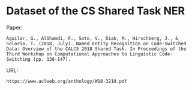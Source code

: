 # Dataset of the CS Shared Task NER

Paper:

```
Aguilar, G., AlGhamdi, F., Soto, V., Diab, M., Hirschberg, J., & Solorio, T. (2018, July). Named Entity Recognition on Code-Switched Data: Overview of the CALCS 2018 Shared Task. In Proceedings of the Third Workshop on Computational Approaches to Linguistic Code-Switching (pp. 138-147).
```

URL:

```
https://www.aclweb.org/anthology/W18-3219.pdf
```


